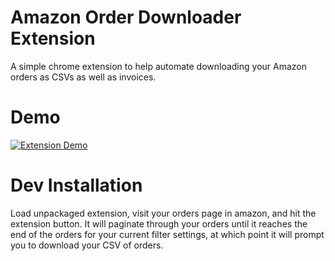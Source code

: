 # Amazon Order Downloader Extension

A simple chrome extension to help automate downloading your Amazon orders as CSVs as well as invoices.

# Demo

[![Extension Demo](https://img.youtube.com/vi/Klde1bMS0A4/0.jpg)](https://www.youtube.com/watch?v=Klde1bMS0A4)

# Dev Installation

Load unpackaged extension, visit your orders page in amazon, and hit the extension button. It will paginate through your orders until it reaches the end of the orders for your current filter settings, at which point it will prompt you to download your CSV of orders.
